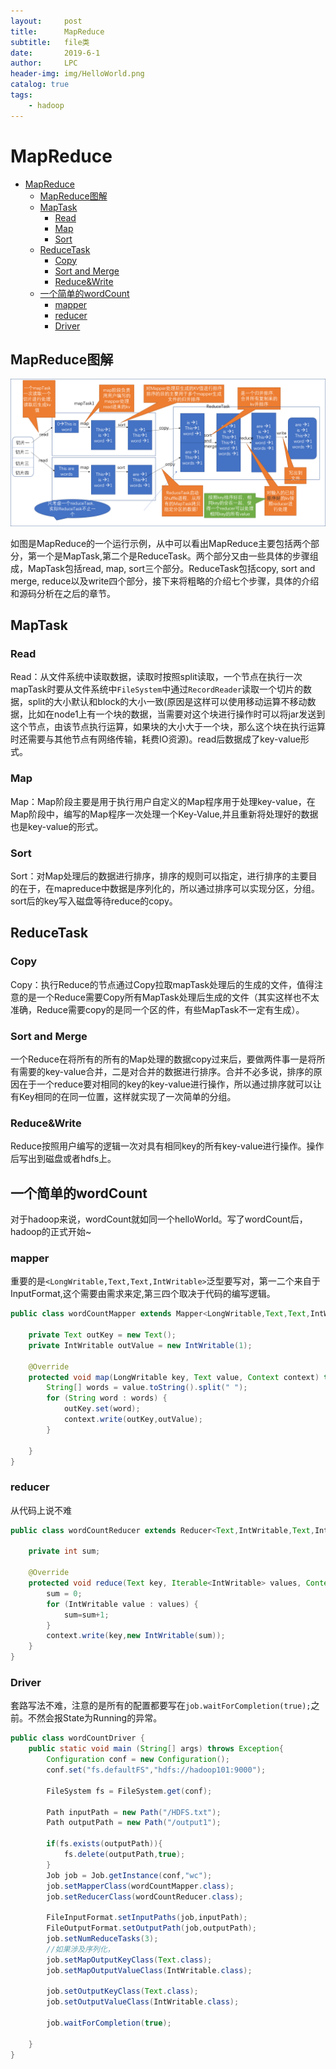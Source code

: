```yaml
---
layout:     post
title:      MapReduce
subtitle:   file类
date:       2019-6-1
author:     LPC
header-img: img/HelloWorld.png
catalog: true
tags:
    - hadoop
---
```


# MapReduce

- [MapReduce](#mapreduce)
  - [MapReduce图解](#mapreduce%e5%9b%be%e8%a7%a3)
  - [MapTask](#maptask)
    - [Read](#read)
    - [Map](#map)
    - [Sort](#sort)
  - [ReduceTask](#reducetask)
    - [Copy](#copy)
    - [Sort and Merge](#sort-and-merge)
    - [Reduce&Write](#reducewrite)
  - [一个简单的wordCount](#%e4%b8%80%e4%b8%aa%e7%ae%80%e5%8d%95%e7%9a%84wordcount)
    - [mapper](#mapper)
    - [reducer](#reducer)
    - [Driver](#driver)

## MapReduce图解

![Mapreduce图解](MapReduce.png)

如图是MapReduce的一个运行示例，从中可以看出MapReduce主要包括两个部分，第一个是MapTask,第二个是ReduceTask。两个部分又由一些具体的步骤组成，MapTask包括read, map, sort三个部分。ReduceTask包括copy, sort and merge, reduce以及write四个部分，接下来将粗略的介绍七个步骤，具体的介绍和源码分析在之后的章节。

## MapTask

### Read

Read：从文件系统中读取数据，读取时按照split读取，一个节点在执行一次mapTask时要从文件系统中`FileSystem`中通过`RecordReader`读取一个切片的数据，split的大小默认和block的大小一致(原因是这样可以使用移动运算不移动数据，比如在node1上有一个块的数据，当需要对这个块进行操作时可以将jar发送到这个节点，由该节点执行运算，如果块的大小大于一个块，那么这个块在执行运算时还需要与其他节点有网络传输，耗费IO资源)。read后数据成了key-value形式。

### Map

Map：Map阶段主要是用于执行用户自定义的Map程序用于处理key-value，在Map阶段中，编写的Map程序一次处理一个Key-Value,并且重新将处理好的数据也是key-value的形式。

### Sort

Sort：对Map处理后的数据进行排序，排序的规则可以指定，进行排序的主要目的在于，在mapreduce中数据是序列化的，所以通过排序可以实现分区，分组。sort后的key写入磁盘等待reduce的copy。

## ReduceTask

### Copy

Copy：执行Reduce的节点通过Copy拉取mapTask处理后的生成的文件，值得注意的是一个Reduce需要Copy所有MapTask处理后生成的文件（其实这样也不太准确，Reduce需要copy的是同一个区的件，有些MapTask不一定有生成）。

### Sort and Merge

一个Reduce在将所有的所有的Map处理的数据copy过来后，要做两件事一是将所有需要的key-value合并，二是对合并的数据进行排序。合并不必多说，排序的原因在于一个reduce要对相同的key的key-value进行操作，所以通过排序就可以让有Key相同的在同一位置，这样就实现了一次简单的分组。

### Reduce&Write

Reduce按照用户编写的逻辑一次对具有相同key的所有key-value进行操作。操作后写出到磁盘或者hdfs上。

## 一个简单的wordCount

对于hadoop来说，wordCount就如同一个helloWorld。写了wordCount后，hadoop的正式开始~

### mapper

重要的是`<LongWritable,Text,Text,IntWritable>`泛型要写对，第一二个来自于InputFormat,这个需要由需求来定,第三四个取决于代码的编写逻辑。

```java
public class wordCountMapper extends Mapper<LongWritable,Text,Text,IntWritable> {

    private Text outKey = new Text();
    private IntWritable outValue = new IntWritable(1);

    @Override
    protected void map(LongWritable key, Text value, Context context) throws IOException, InterruptedException{
        String[] words = value.toString().split(" ");
        for (String word : words) {
            outKey.set(word);
            context.write(outKey,outValue);
        }

    }
}
```

### reducer

从代码上说不难

```java
public class wordCountReducer extends Reducer<Text,IntWritable,Text,IntWritable> {

    private int sum;

    @Override
    protected void reduce(Text key, Iterable<IntWritable> values, Context context) throws IOException, InterruptedException {
        sum = 0;
        for (IntWritable value : values) {
            sum=sum+1;
        }
        context.write(key,new IntWritable(sum));
    }
}
```

### Driver

套路写法不难，注意的是所有的配置都要写在`job.waitForCompletion(true);`之前。不然会报State为Running的异常。

```java
public class wordCountDriver {
    public static void main (String[] args) throws Exception{
        Configuration conf = new Configuration();
        conf.set("fs.defaultFS","hdfs://hadoop101:9000");

        FileSystem fs = FileSystem.get(conf);

        Path inputPath = new Path("/HDFS.txt");
        Path outputPath = new Path("/output1");

        if(fs.exists(outputPath)){
            fs.delete(outputPath,true);
        }
        Job job = Job.getInstance(conf,"wc");
        job.setMapperClass(wordCountMapper.class);
        job.setReducerClass(wordCountReducer.class);

        FileInputFormat.setInputPaths(job,inputPath);
        FileOutputFormat.setOutputPath(job,outputPath);
        job.setNumReduceTasks(3);
        //如果涉及序列化，
        job.setMapOutputKeyClass(Text.class);
        job.setMapOutputValueClass(IntWritable.class);

        job.setOutputKeyClass(Text.class);
        job.setOutputValueClass(IntWritable.class);

        job.waitForCompletion(true);

    }
}
```
